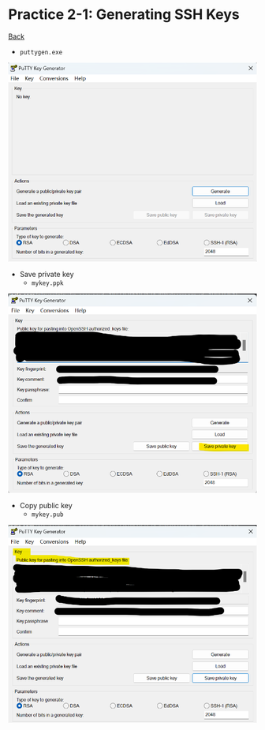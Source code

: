 # Practice 2-1: Generating SSH Keys

[Back](../index.md)

- `puttygen.exe`

![ssh keys](pic/lab_2_1_puty_ssh_gen01.png)

- Save private key
  - `mykey.ppk`

![private key](./pic/lab_2_1_puty_ssh_gen02_private_key.png)

- Copy public key
  - `mykey.pub`

![public key](./pic/lab_2_1_puty_ssh_gen03_public_key.png)
